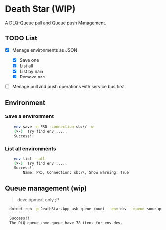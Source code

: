 # Death Star (WIP)
A DLQ-Queue pull and Queue push Management.
## TODO List
- [x] Menage environments as JSON
	- [x] Save one
  - [X] List all
  - [x] List by nam
  - [x] Remove one
- [ ] Menage pull and push operations with service bus first 


## Environment
### Save a environment
```bash
    env save -n PRD -connection sb:// -w
    (º-)  Try find env .....
    Success!! 
```
### List all environments
```bash
    env list --all
    (º-)  Try find env .....
    Success!! 
        Name: PRD, Connection: sb://, Show warning: True
```
## Queue management (wip)
> development only ;P
```bash
  dotnet run -p DeathStar.App asb-queue count --env dev --queue some-queue
  
  Success!! 
  The DLQ queue some-queue have 78 itens for env dev.
```
